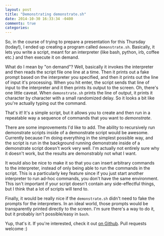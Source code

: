 ```yaml
---
layout: post
title: "Demonstrating demonstrate.sh"
date: 2014-10-30 16:33:34 -0400
comments: true
categories:
---
```


So, in the course of trying to prepare a presentation for this
Thursday (today!), I ended up creating a program called
`demonstrate.sh`. Basically, it lets you write a script, meant for an
interpreter (like bash, python, irb, coffee etc.) and then execute it
on demand.

<!--more-->

What do I mean by "on demand"? Well, basically it invokes the
interpreter and then reads the script file one line at a time. Then it
prints out a fake prompt based on the interpreter you specified, and
then it prints out the line of input it's processing.  When you hit
enter, the script sends that line of input to the interpreter and it
then prints its output to the screen. Oh, there's one little
caveat. When `demonstrate.sh` prints the line of output, it prints it
character by character with a small randomized delay. So it looks a
bit like you're actually typing out the command.

That's it! It's a simple script, but it allows you to create and then
run in a repeatable way a sequence of commands that you want to
_demonstrate_.

There are some improvements I'd like to add. The ability to
recursively run demonstrate scripts inside of a demonstrate script
would be awesome. Currently because I'm doing everything in the
simplest possible way, and the script is run in the background running
demonstrate inside of a demonstrate script doesn't work very well. I'm
actually not entirely sure why it doesn't work, but the results are
demonstrably not what I want.

It would also be nice to make it so that you can insert arbitrary
commands to the interpreter, instead of only being able to run the
commands in the script. This is a particularly key feature since if
you just start another interpreter to run ad-hoc commands, you don't
have the same environment. This isn't important if your script doesn't
contain any side-effectful things, but I think that a lot of scripts
will tend to.

Finally, it would be really nice if the `demonstrate.sh` didn't need
to fake the prompts for the interpreters. In an ideal world, those
prompts would be transparently printed directly to the screen. I'm
sure there's a way to do it, but it probably isn't possible/easy in
`bash`.

Yup, that's it. If you're interested, check it out
[on Github][demonstrate]. Pull requests welcome :)


[demonstrate]: https://github.com/RadicalZephyr/demonstrate.sh
